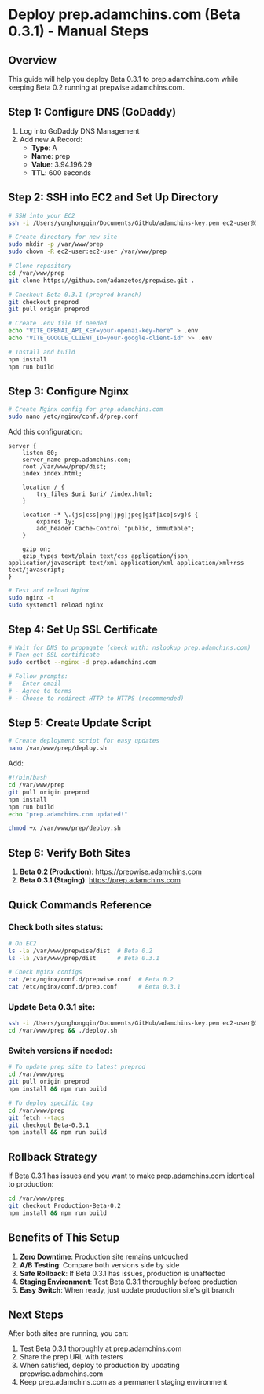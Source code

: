 # Deploy prep.adamchins.com (Beta 0.3.1) - Manual Steps

## Overview
This guide will help you deploy Beta 0.3.1 to prep.adamchins.com while keeping Beta 0.2 running at prepwise.adamchins.com.

## Step 1: Configure DNS (GoDaddy)

1. Log into GoDaddy DNS Management
2. Add new A Record:
   - **Type**: A
   - **Name**: prep
   - **Value**: 3.94.196.29
   - **TTL**: 600 seconds

## Step 2: SSH into EC2 and Set Up Directory

```bash
# SSH into your EC2
ssh -i /Users/yonghongqin/Documents/GitHub/adamchins-key.pem ec2-user@3.94.196.29

# Create directory for new site
sudo mkdir -p /var/www/prep
sudo chown -R ec2-user:ec2-user /var/www/prep

# Clone repository
cd /var/www/prep
git clone https://github.com/adamzetos/prepwise.git .

# Checkout Beta 0.3.1 (preprod branch)
git checkout preprod
git pull origin preprod

# Create .env file if needed
echo "VITE_OPENAI_API_KEY=your-openai-key-here" > .env
echo "VITE_GOOGLE_CLIENT_ID=your-google-client-id" >> .env

# Install and build
npm install
npm run build
```

## Step 3: Configure Nginx

```bash
# Create Nginx config for prep.adamchins.com
sudo nano /etc/nginx/conf.d/prep.conf
```

Add this configuration:
```nginx
server {
    listen 80;
    server_name prep.adamchins.com;
    root /var/www/prep/dist;
    index index.html;

    location / {
        try_files $uri $uri/ /index.html;
    }

    location ~* \.(js|css|png|jpg|jpeg|gif|ico|svg)$ {
        expires 1y;
        add_header Cache-Control "public, immutable";
    }

    gzip on;
    gzip_types text/plain text/css application/json application/javascript text/xml application/xml application/xml+rss text/javascript;
}
```

```bash
# Test and reload Nginx
sudo nginx -t
sudo systemctl reload nginx
```

## Step 4: Set Up SSL Certificate

```bash
# Wait for DNS to propagate (check with: nslookup prep.adamchins.com)
# Then get SSL certificate
sudo certbot --nginx -d prep.adamchins.com

# Follow prompts:
# - Enter email
# - Agree to terms
# - Choose to redirect HTTP to HTTPS (recommended)
```

## Step 5: Create Update Script

```bash
# Create deployment script for easy updates
nano /var/www/prep/deploy.sh
```

Add:
```bash
#!/bin/bash
cd /var/www/prep
git pull origin preprod
npm install
npm run build
echo "prep.adamchins.com updated!"
```

```bash
chmod +x /var/www/prep/deploy.sh
```

## Step 6: Verify Both Sites

1. **Beta 0.2 (Production)**: https://prepwise.adamchins.com
2. **Beta 0.3.1 (Staging)**: https://prep.adamchins.com

## Quick Commands Reference

### Check both sites status:
```bash
# On EC2
ls -la /var/www/prepwise/dist  # Beta 0.2
ls -la /var/www/prep/dist      # Beta 0.3.1

# Check Nginx configs
cat /etc/nginx/conf.d/prepwise.conf  # Beta 0.2
cat /etc/nginx/conf.d/prep.conf      # Beta 0.3.1
```

### Update Beta 0.3.1 site:
```bash
ssh -i /Users/yonghongqin/Documents/GitHub/adamchins-key.pem ec2-user@3.94.196.29
cd /var/www/prep && ./deploy.sh
```

### Switch versions if needed:
```bash
# To update prep site to latest preprod
cd /var/www/prep
git pull origin preprod
npm install && npm run build

# To deploy specific tag
cd /var/www/prep
git fetch --tags
git checkout Beta-0.3.1
npm install && npm run build
```

## Rollback Strategy

If Beta 0.3.1 has issues and you want to make prep.adamchins.com identical to production:
```bash
cd /var/www/prep
git checkout Production-Beta-0.2
npm install && npm run build
```

## Benefits of This Setup

1. **Zero Downtime**: Production site remains untouched
2. **A/B Testing**: Compare both versions side by side
3. **Safe Rollback**: If Beta 0.3.1 has issues, production is unaffected
4. **Staging Environment**: Test Beta 0.3.1 thoroughly before production
5. **Easy Switch**: When ready, just update production site's git branch

## Next Steps

After both sites are running, you can:
1. Test Beta 0.3.1 thoroughly at prep.adamchins.com
2. Share the prep URL with testers
3. When satisfied, deploy to production by updating prepwise.adamchins.com
4. Keep prep.adamchins.com as a permanent staging environment